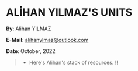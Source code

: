 # ALİHAN YILMAZ'S UNITS

**By**: Alihan YILMAZ 

**E-Mail**: alihanylmaz@outlook.com

**Date**: October, 2022

>- Here's Alihan's stack of resources. !!

